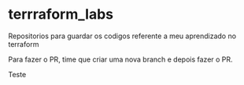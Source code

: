 # terrraform_labs
Repositorios para guardar os codigos referente a meu aprendizado no terraform

Para fazer o PR, time que criar uma nova branch e depois fazer  o PR.

Teste
